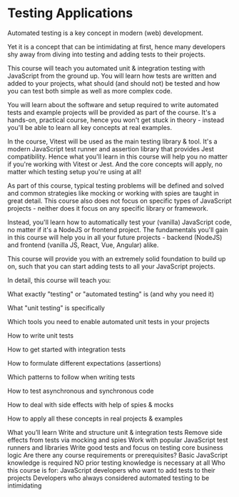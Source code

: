 # Testing Applications

Automated testing is a key concept in modern (web) development.

Yet it is a concept that can be intimidating at first, hence many developers shy away from diving into testing and adding tests to their projects.

This course will teach you automated unit & integration testing with JavaScript from the ground up. You will learn how tests are written and added to your projects, what should (and should not) be tested and how you can test both simple as well as more complex code.

You will learn about the software and setup required to write automated tests and example projects will be provided as part of the course. It's a hands-on, practical course, hence you won't get stuck in theory - instead you'll be able to learn all key concepts at real examples.

In the course, Vitest will be used as the main testing library & tool. It's a modern JavaScript test runner and assertion library that provides Jest compatibility. Hence what you'll learn in this course will help you no matter if you're working with Vitest or Jest. And the core concepts will apply, no matter which testing setup you're using at all!

As part of this course, typical testing problems will be defined and solved and common strategies like mocking or working with spies are taught in great detail. This course also does not focus on specific types of JavaScript projects - neither does it focus on any specific library or framework.

Instead, you'll learn how to automatically test your (vanilla) JavaScript code, no matter if it's a NodeJS or frontend project. The fundamentals you'll gain in this course will help you in all your future projects - backend (NodeJS) and frontend (vanilla JS, React, Vue, Angular) alike.

This course will provide you with an extremely solid foundation to build up on, such that you can start adding tests to all your JavaScript projects.

In detail, this course will teach you:

What exactly "testing" or "automated testing" is (and why you need it)

What "unit testing" is specifically

Which tools you need to enable automated unit tests in your projects

How to write unit tests

How to get started with integration tests

How to formulate different expectations (assertions)

Which patterns to follow when writing tests

How to test asynchronous and synchronous code

How to deal with side effects with help of spies & mocks

How to apply all these concepts in real projects & examples

What you’ll learn
Write and structure unit & integration tests
Remove side effects from tests via mocking and spies
Work with popular JavaScript test runners and libraries
Write good tests and focus on testing core business logic
Are there any course requirements or prerequisites?
Basic JavaScript knowledge is required
NO prior testing knowledge is necessary at all
Who this course is for:
JavaScript developers who want to add tests to their projects
Developers who always considered automated testing to be intimidating
